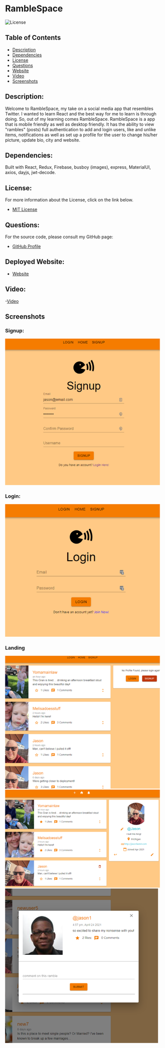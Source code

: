 # RambleSpace

![License](https://img.shields.io/badge/License-MIT-blue.svg 'License Badge')

## Table of Contents

- [Description](#description)
- [Dependencies](#dependencies)
- [License](#license)
- [Questions](#questions)
- [Website](#website)
- [Video](#Video)
- [Screenshots](#screenshots)

## Description:

Welcome to RambleSpace, my take on a social media app that resembles Twitter. I wanted to learn React and the best way for me to learn is through doing. So, out of my learning comes RambleSpace. RambleSpace is a app that is mobile friendly as well as desktop friendly. It has the ability to view "rambles" (posts) full authentication to add and login users, like and unlike items, notifications as well as set up a profile for the user to change his/her picture, update bio, city and website.

## Dependencies:

Built with React, Redux, Firebase, busboy (images), express, MaterialUI, axios, dayjs, jwt-decode.

## License:

For more information about the License, click on the link below.

- [MIT License](https://opensource.org/licenses/MIT)

## Questions:

For the source code, please consult my GitHub page:

- [GitHub Profile](https://github.com/jlw429)

## Deployed Website:

- [Website](https://ramblespace.jasonlwest.com)

## Video:

-[Video]()

## Screenshots

### Signup:

![Signup](screenshot/signup.png 'Signup')

### Login:

![Login](screenshot/login.png 'Login')

### Landing

![LandingminusLogin](screenshot/landingminuslogin.png 'LandingminusLogin')
![LandingProfile](screenshot/landingprofile.png 'LandingProfile')
![Dialog](screenshot/dialog.png 'Dialog')
